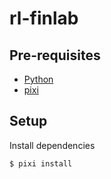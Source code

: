 # rl-finlab

## Pre-requisites

- [Python](https://www.python.org/)
- [pixi](https://pixi.sh/latest/)

## Setup
Install dependencies
```bash
$ pixi install
```

